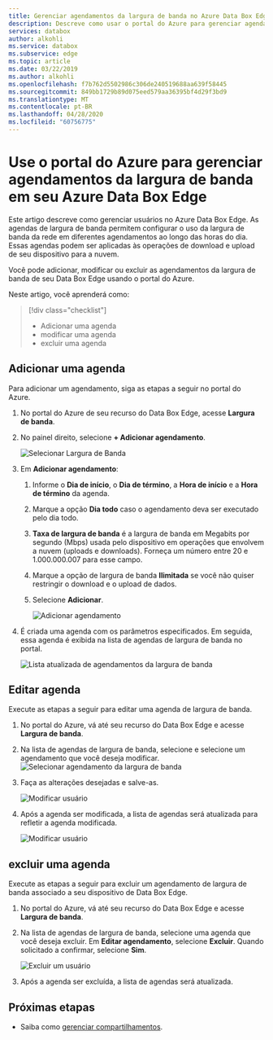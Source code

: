 ```yaml
---
title: Gerenciar agendamentos da largura de banda no Azure Data Box Edge | Microsoft Docs
description: Descreve como usar o portal do Azure para gerenciar agendamentos da largura de banda em seu Azure Data Box Edge.
services: databox
author: alkohli
ms.service: databox
ms.subservice: edge
ms.topic: article
ms.date: 03/22/2019
ms.author: alkohli
ms.openlocfilehash: f7b762d5502986c306de240519688aa639f58445
ms.sourcegitcommit: 849bb1729b89d075eed579aa36395bf4d29f3bd9
ms.translationtype: MT
ms.contentlocale: pt-BR
ms.lasthandoff: 04/28/2020
ms.locfileid: "60756775"
---
```

# <a name="use-the-azure-portal-to-manage-bandwidth-schedules-on-your-azure-data-box-edge"></a>Use o portal do Azure para gerenciar agendamentos da largura de banda em seu Azure Data Box Edge  

Este artigo descreve como gerenciar usuários no Azure Data Box Edge. As agendas de largura de banda permitem configurar o uso da largura de banda da rede em diferentes agendamentos ao longo das horas do dia. Essas agendas podem ser aplicadas às operações de download e upload de seu dispositivo para a nuvem.

Você pode adicionar, modificar ou excluir as agendamentos da largura de banda de seu Data Box Edge usando o portal do Azure.

Neste artigo, você aprenderá como:

> [!div class="checklist"]
> * Adicionar uma agenda
> * modificar uma agenda
> * excluir uma agenda


## <a name="add-a-schedule"></a>Adicionar uma agenda

Para adicionar um agendamento, siga as etapas a seguir no portal do Azure.

1. No portal do Azure de seu recurso do Data Box Edge, acesse **Largura de banda**.
2. No painel direito, selecione **+ Adicionar agendamento**.

    ![Selecionar Largura de Banda](media/data-box-edge-manage-bandwidth-schedules/add-schedule-1.png)

3. Em **Adicionar agendamento**: 

   1. Informe o **Dia de início**, o **Dia de término**, a **Hora de início** e a **Hora de término** da agenda.
   2. Marque a opção **Dia todo** caso o agendamento deva ser executado pelo dia todo.
   3. **Taxa de largura de banda** é a largura de banda em Megabits por segundo (Mbps) usada pelo dispositivo em operações que envolvem a nuvem (uploads e downloads). Forneça um número entre 20 e 1.000.000.007 para esse campo.
   4. Marque a opção de largura de banda **Ilimitada** se você não quiser restringir o download e o upload de dados.
   5. Selecione **Adicionar**.

      ![Adicionar agendamento](media/data-box-edge-manage-bandwidth-schedules/add-schedule-2.png)

3. É criada uma agenda com os parâmetros especificados. Em seguida, essa agenda é exibida na lista de agendas de largura de banda no portal.

    ![Lista atualizada de agendamentos da largura de banda](media/data-box-edge-manage-bandwidth-schedules/add-schedule-3.png)

## <a name="edit-schedule"></a>Editar agenda

Execute as etapas a seguir para editar uma agenda de largura de banda.

1. No portal do Azure, vá até seu recurso do Data Box Edge e acesse **Largura de banda**. 
2. Na lista de agendas de largura de banda, selecione e selecione um agendamento que você deseja modificar.
    ![Selecionar agendamento da largura de banda](media/data-box-edge-manage-bandwidth-schedules/modify-schedule-1.png)

3. Faça as alterações desejadas e salve-as.

    ![Modificar usuário](media/data-box-edge-manage-bandwidth-schedules/modify-schedule-2.png)

4. Após a agenda ser modificada, a lista de agendas será atualizada para refletir a agenda modificada.

    ![Modificar usuário](media/data-box-edge-manage-bandwidth-schedules/modify-schedule-3.png)


## <a name="delete-a-schedule"></a>excluir uma agenda

Execute as etapas a seguir para excluir um agendamento de largura de banda associado a seu dispositivo de Data Box Edge.

1. No portal do Azure, vá até seu recurso do Data Box Edge e acesse **Largura de banda**.  

2. Na lista de agendas de largura de banda, selecione uma agenda que você deseja excluir. Em **Editar agendamento**, selecione **Excluir**. Quando solicitado a confirmar, selecione **Sim**.

   ![Excluir um usuário](media/data-box-edge-manage-bandwidth-schedules/delete-schedule-2.png)

3. Após a agenda ser excluída, a lista de agendas será atualizada.


## <a name="next-steps"></a>Próximas etapas

- Saiba como [gerenciar compartilhamentos](data-box-edge-manage-shares.md).
